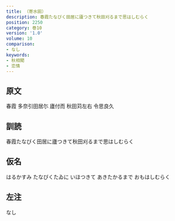 ```yaml
---
title: （寄水田）
description: 春霞たなびく田居に廬つきて秋田刈るまで思はしむらく
position: 2250
category: 巻10
version: '1.0'
volume: 10
comparison:
- なし
keywords:
- 秋相聞
- 恋情
---
```


## 原文

春霞 多奈引田居尓 廬付而 秋田苅左右 令思良久

## 訓読

春霞たなびく田居に廬つきて秋田刈るまで思はしむらく

## 仮名

はるかすみ たなびくたゐに いほつきて あきたかるまで おもはしむらく

## 左注

なし
